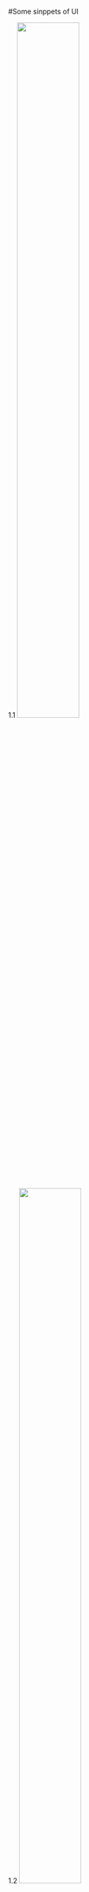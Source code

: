 #Some sinppets of UI

1.1 <img src="https://user-images.githubusercontent.com/78819364/183141323-6585b94f-a4e1-4070-ae85-eed92fa1a475.png" width = "50%" height="60%">

1.2 <img src = "https://user-images.githubusercontent.com/78819364/183141299-dcd10b9a-410f-4ef0-b794-a47b51b937bb.png" width = "50%" height="60%">

1.3 <img src="https://user-images.githubusercontent.com/78819364/183141290-b1aa80ce-8722-49ae-bf13-824d97ed57a9.png" width = "50%" height="60%">
